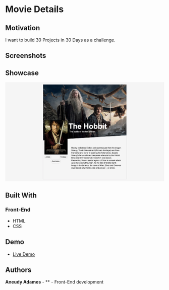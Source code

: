 # Movie Details

## Motivation

I want to build 30 Projects in 30 Days as a challenge.

## Screenshots

## Showcase

![app](images/sc-movie.png)

## Built With

### Front-End

- HTML
- CSS

## Demo

- [Live Demo](https://aneudya4.github.io/movie-details/)

## Authors

**Aneudy Adames** - \*\* - Front-End development
